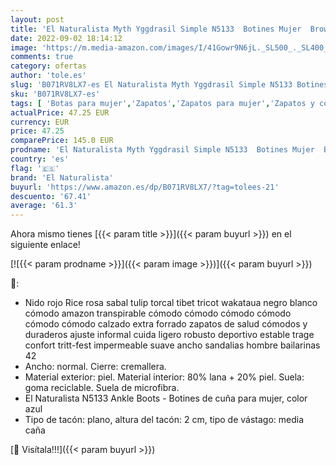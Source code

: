```yaml
---
layout: post
title: 'El Naturalista Myth Yggdrasil Simple N5133  Botines Mujer  Brown  37 EU'
date: 2022-09-02 18:14:12
image: 'https://m.media-amazon.com/images/I/41Gowr9N6jL._SL500_._SL400_.jpg'
comments: true
category: ofertas
author: 'tole.es'
slug: 'B071RV8LX7-es El Naturalista Myth Yggdrasil Simple N5133 Botines Mujer...'
sku: 'B071RV8LX7-es'
tags: [ 'Botas para mujer','Zapatos','Zapatos para mujer','Zapatos y complementos','botines','el naturalista','🇪🇸', ]
actualPrice: 47.25 EUR
currency: EUR
price: 47.25
comparePrice: 145.0 EUR
prodname: 'El Naturalista Myth Yggdrasil Simple N5133  Botines Mujer  Brown  37 EU'
country: 'es'
flag: '🇪🇸'
brand: 'El Naturalista'
buyurl: 'https://www.amazon.es/dp/B071RV8LX7/?tag=tolees-21'
descuento: '67.41'
average: '61.3'
---
```


Ahora mismo tienes [{{< param title >}}]({{< param buyurl >}}) en el siguiente enlace!

[![{{< param prodname >}}]({{< param image >}})]({{< param buyurl >}})

🔎:

- Nido rojo Rice rosa sabal tulip torcal tibet tricot wakataua negro blanco cómodo amazon transpirable cómodo cómodo cómodo cómodo cómodo cómodo calzado extra forrado zapatos de salud cómodos y duraderos ajuste informal cuida ligero robusto deportivo estable trage confort tritt-fest impermeable suave ancho sandalias hombre bailarinas 42
- Ancho: normal. Cierre: cremallera.
- Material exterior: piel. Material interior: 80% lana + 20% piel. Suela: goma reciclable. Suela de microfibra.
- El Naturalista N5133 Ankle Boots - Botines de cuña para mujer, color azul
- Tipo de tacón: plano, altura del tacón: 2 cm, tipo de vástago: media caña

[🛒 Visítala!!!]({{< param buyurl >}})
